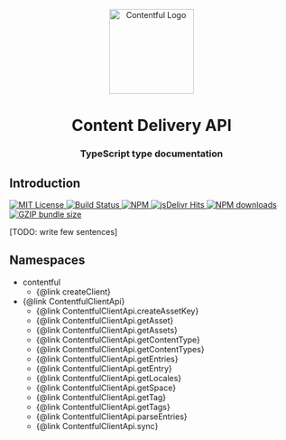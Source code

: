 <p align="center">
  <a href="https://www.contentful.com/developers/docs/references/content-delivery-api/">
    <img alt="Contentful Logo" title="Contentful" src="../images/contentful-icon.png" width="150">
  </a>
</p>

<h1 align='center'>Content Delivery API</h1>

<h3 align="center">TypeScript type documentation</h3>

## Introduction

<a href="LICENSE">
    <img src="https://img.shields.io/badge/license-MIT-brightgreen.svg" alt="MIT License" />
</a>
<a href="https://travis-ci.org/contentful/contentful.js">
  <img src="https://travis-ci.org/contentful/contentful.js.svg?branch=master" alt="Build Status">
</a>
<a href="https://www.npmjs.com/package/contentful">
  <img src="https://img.shields.io/npm/v/contentful.svg" alt="NPM">
</a>
<a href="https://www.jsdelivr.com/package/npm/contentful">
  <img src="https://data.jsdelivr.com/v1/package/npm/contentful/badge" alt="jsDelivr Hits">
</a>
<a href="https://npm-stat.com/charts.html?package=contentful">
  <img src="https://img.shields.io/npm/dm/contentful.svg" alt="NPM downloads">
</a>
<a href="https://unpkg.com/contentful/dist/contentful.browser.min.js">
  <img src="https://img.badgesize.io/https://unpkg.com/contentful/dist/contentful.browser.min.js?compression=gzip" alt="GZIP bundle size">
</a>

[TODO: write few sentences]

## Namespaces

- contentful
  - {@link createClient}
- {@link ContentfulClientApi}
  - {@link ContentfulClientApi.createAssetKey}
  - {@link ContentfulClientApi.getAsset}
  - {@link ContentfulClientApi.getAssets}
  - {@link ContentfulClientApi.getContentType}
  - {@link ContentfulClientApi.getContentTypes}
  - {@link ContentfulClientApi.getEntries}
  - {@link ContentfulClientApi.getEntry}
  - {@link ContentfulClientApi.getLocales}
  - {@link ContentfulClientApi.getSpace}
  - {@link ContentfulClientApi.getTag}
  - {@link ContentfulClientApi.getTags}
  - {@link ContentfulClientApi.parseEntries}
  - {@link ContentfulClientApi.sync}
